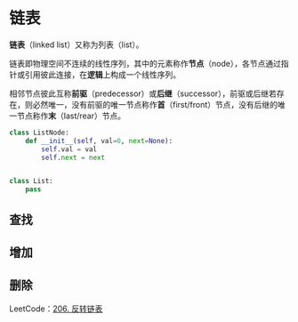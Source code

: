 # 链表

**链表**（linked list）又称为列表（list）。

链表即物理空间不连续的线性序列，其中的元素称作**节点**（node），各节点通过指针或引用彼此连接，在**逻辑**上构成一个线性序列。

相邻节点彼此互称**前驱**（predecessor）或**后继**（successor），前驱或后继若存在，则必然唯一，没有前驱的唯一节点称作**首**（first/front）节点，没有后继的唯一节点称作**末**（last/rear）节点。

```python
class ListNode:
    def __init__(self, val=0, next=None):
        self.val = val
        self.next = next


class List:
    pass
```

## 查找

## 增加

## 删除

LeetCode：[206. 反转链表](https://leetcode-cn.com/problems/reverse-linked-list/)

